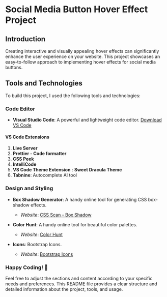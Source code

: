 # Social Media Button Hover Effect Project

## Introduction

Creating interactive and visually appealing hover effects can significantly enhance the user experience on your website. This project showcases an easy-to-follow approach to implementing hover effects for social media buttons.

## Tools and Technologies

To build this project, I used the following tools and technologies:

### Code Editor

- **Visual Studio Code**: A powerful and lightweight code editor. [Download VS Code](https://code.visualstudio.com/)

#### VS Code Extensions

1. **Live Server**
2. **Prettier - Code formatter**
3. **CSS Peek**
4. **IntelliCode**
5. **VS Code Theme Extension** : **Sweet Dracula Theme**
6. **Tabnine**: Autocomplete AI tool

### Design and Styling

- **Box Shadow Generator**: A handy online tool for generating CSS box-shadow effects.

  - _Website_: [CSS Scan - Box Shadow](https://getcssscan.com/css-box-shadow-examples)

- **Color Hunt**: A handy online tool for beautiful color palettes.

  - _Website_: [Color Hunt](https://colorhunt.co/palettes)

- **Icons**: Bootstrap Icons.
  - _Website_: [Bootstrap Icons](https://icons.getbootstrap.com/)

### Happy Coding! 🚀

Feel free to adjust the sections and content according to your specific needs and preferences. This README file provides a clear structure and detailed information about the project, tools, and usage.
